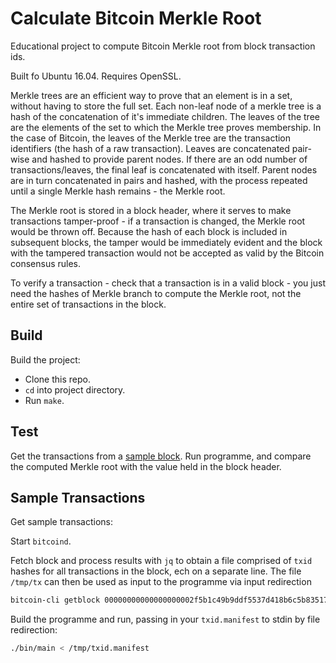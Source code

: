 Calculate Bitcoin Merkle Root
=============================
Educational project to compute Bitcoin Merkle root from block transaction ids.

Built fo Ubuntu 16.04. Requires OpenSSL.

Merkle trees are an efficient way to prove that an element is in a set, without having to store the full set. Each non-leaf node of a merkle tree is a hash of the concatenation of it's immediate children. The leaves of the tree are the elements of the set to which the Merkle tree proves membership. In the case of Bitcoin, the leaves of the Merkle tree are the transaction identifiers (the hash of a raw transaction). Leaves are concatenated pair-wise and hashed to provide parent nodes. If there are an odd number of transactions/leaves, the final leaf is concatenated with itself. Parent nodes are in turn concatenated in pairs and hashed, with the process repeated until a single Merkle hash remains - the Merkle root.

The Merkle root is stored in a block header, where it serves to make transactions tamper-proof - if a transaction is changed, the Merkle root would be thrown off. Because the hash of each block is included in subsequent blocks, the tamper would be immediately evident and the block with the tampered transaction would not be accepted as valid by the Bitcoin consensus rules.

To verify a transaction - check that a transaction is in a valid block - you just need the hashes of Merkle branch to compute the Merkle root, not the entire set of transactions in the block. 

Build
-----
Build the project:

* Clone this repo.
* `cd` into project directory.
* Run `make`.

Test
----
Get the transactions from a [sample block][1]. Run programme, and compare the computed Merkle root with the value held in the block header.

Sample Transactions
-------------------
Get sample transactions:

Start `bitcoind`.

Fetch block and process results with `jq` to obtain a file comprised of `txid` hashes for all transactions in the block, ech on a separate line. The file `/tmp/tx` can then be used as input to the programme via input redirection 

```bash
bitcoin-cli getblock 00000000000000000002f5b1c49b9ddf5537d418b6c5b835172b3987a09a4b13 | jq -r '.tx[]' > /tmp/txid.manifest
```

Build the programme and run, passing in your `txid.manifest` to stdin by file redirection:

```bash
./bin/main < /tmp/txid.manifest
```

[1]: https://www.blockchain.com/btc/block/00000000000000000002f5b1c49b9ddf5537d418b6c5b835172b3987a09a4b13

